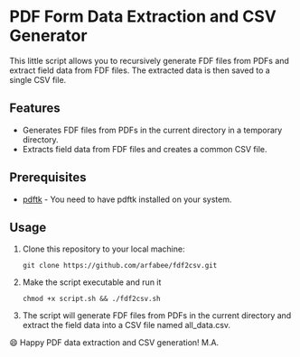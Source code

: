 # PDF Form Data Extraction and CSV Generator 

This little script allows you to recursively generate FDF files from PDFs and extract field data from FDF files. The extracted data is then saved to a single CSV file.

## Features

- Generates FDF files from PDFs in the current directory in a temporary directory.
- Extracts field data from FDF files and creates a common CSV file.

## Prerequisites

- [pdftk](https://www.pdflabs.com/tools/pdftk-the-pdf-toolkit/) - You need to have pdftk installed on your system.

## Usage

1. Clone this repository to your local machine:

   ```shell
   git clone https://github.com/arfabee/fdf2csv.git
   
2. Make the script executable and run it

   ```shell
   chmod +x script.sh && ./fdf2csv.sh

3. The script will generate FDF files from PDFs in the current directory and extract the field data into a CSV file named all_data.csv.

😄 Happy PDF data extraction and CSV generation!
M.A. 

